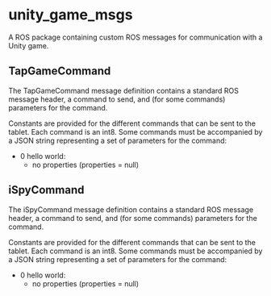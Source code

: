 # unity\_game\_msgs
A ROS package containing custom ROS messages for communication with a Unity game.

## TapGameCommand
The TapGameCommand message definition contains a standard ROS message header, a command to send, and (for some commands) parameters for the command.  

Constants are provided for the different commands that can be sent to the tablet. Each command is an int8. Some commands must be accompanied by a JSON string representing a set of parameters for the command: 

- 0 hello world: 
   - no properties (properties = null)

## iSpyCommand  
The iSpyCommand message definition contains a standard ROS message header, a command to send, and (for some commands) parameters for the command.  

Constants are provided for the different commands that can be sent to the tablet. Each command is an int8. Some commands must be accompanied by a JSON string representing a set of parameters for the command: 

- 0 hello world: 
   - no properties (properties = null)